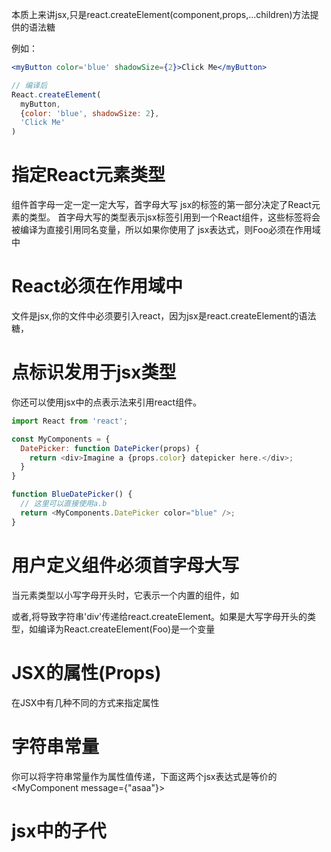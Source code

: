 本质上来讲jsx,只是react.createElement(component,props,...children)方法提供的语法糖

例如：

```jsx
<myButton color='blue' shadowSize={2}>Click Me</myButton>
```

```JavaScript
// 编译后
React.createElement(
  myButton,
  {color: 'blue', shadowSize: 2},
  'Click Me'
)
```

# 指定React元素类型
组件首字母一定一定一定大写，首字母大写
jsx的标签的第一部分决定了React元素的类型。
首字母大写的类型表示jsx标签引用到一个React组件，这些标签将会被编译为直接引用同名变量，所以如果你使用了<foo /> jsx表达式，则Foo必须在作用域中

# React必须在作用域中
文件是jsx,你的文件中必须要引入react，因为jsx是react.createElement的语法糖，

# 点标识发用于jsx类型

你还可以使用jsx中的点表示法来引用react组件。
```JavaScript
import React from 'react';

const MyComponents = {
  DatePicker: function DatePicker(props) {
    return <div>Imagine a {props.color} datepicker here.</div>;
  }
}

function BlueDatePicker() {
  // 这里可以直接使用a.b
  return <MyComponents.DatePicker color="blue" />;
}
```

# 用户定义组件必须首字母大写

当元素类型以小写字母开头时，它表示一个内置的组件，如<div>或者<span>,将导致字符串'div'传递给react.createElement。如果是大写字母开头的类型，如<Foo />编译为React.createElement(Foo)是一个变量

# JSX的属性(Props)
在JSX中有几种不同的方式来指定属性

# 字符串常量
你可以将字符串常量作为属性值传递，下面这两个jsx表达式是等价的
<MyComponent message="asaa">
<MyComponent message={"asaa"}>


# jsx中的子代